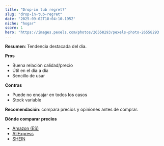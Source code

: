 ```yaml
---
title: "Drop-in tub regret?"
slug: "drop-in-tub-regret"
date: "2025-09-02T18:04:10.195Z"
niche: "hogar"
score: 1
hero: "https://images.pexels.com/photos/26558293/pexels-photo-26558293.jpeg?auto=compress&cs=tinysrgb&fit=crop&h=627&w=1200&auto=compress&cs=tinysrgb&w=1024&h=576&fit=crop"
---
```


**Resumen**: Tendencia destacada del día.

**Pros**
- Buena relación calidad/precio
- Útil en el día a día
- Sencillo de usar

**Contras**
- Puede no encajar en todos los casos
- Stock variable

**Recomendación**: compara precios y opiniones antes de comprar.

**Dónde comparar precios**
- [Amazon (ES)](https://www.amazon.es/s?k=Drop-in+tub+regret%3F&language=es_ES&tag=teknovashop25-21)
- [AliExpress](https://es.aliexpress.com/wholesale?SearchText=Drop-in+tub+regret%3F)
- [SHEIN](https://es.shein.com/pdsearch?keyword=Drop-in+tub+regret%3F)
